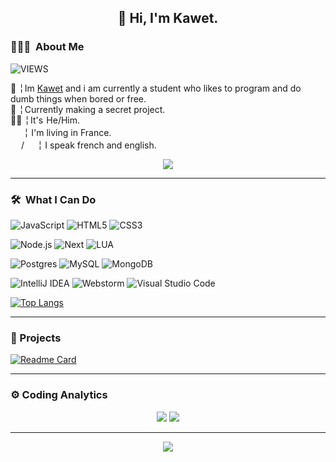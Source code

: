 <h2 align="center">👋 Hi, I'm Kawet.</h2>
<h3> 👨🏻‍💻 &nbsp;About Me</h3>

![VIEWS](https://visitcount.itsvg.in/api?id=Kawet00&icon=4&color=0)

 📌 ╎ Im <a href="https://kawet.is-a.dev">Kawet</a> and i am currently a student who likes to program and do dumb things when bored or free.<br>
 🤔 ╎ Currently making a secret project.<br>
 👨‍💻 ╎ It's  He/Him.<br>
 <img src="https://freesvg.org/img/frenchflagframed.png" height="17em"/> ╎ I'm living in France.<br>
 <img src="https://freesvg.org/img/frenchflagframed.png" height="17em"/>/<img src="https://freesvg.org/img/Flag_of_the_United_States.png" height="17em"/> ╎ I speak french and english.<br>
 <p align="center">
    <a href="https://discord.com/users/691644619758370846">
      <img src="https://lanyard.cnrad.dev/api/691644619758370846"/>
       </a>
    </p>

-------

<h3> 🛠 &nbsp;What I Can Do </h3>

![JavaScript](https://img.shields.io/badge/javascript-%23323330.svg?style=for-the-badge&logo=javascript&logoColor=%23F7DF1E)
![HTML5](https://img.shields.io/badge/html5-%23E34F26.svg?style=for-the-badge&logo=html5&logoColor=white)
![CSS3](https://img.shields.io/badge/css3-%231572B6.svg?style=for-the-badge&logo=css3&logoColor=white)

![Node.js](https://img.shields.io/badge/nodejs-%303030.svg?style=for-the-badge&logo=nodedotjs&logoColor=%44883E)
![Next](https://img.shields.io/badge/nextjs-ffffff.svg?style=for-the-badge&logo=nextdotjs&logoColor=black)
![LUA](https://img.shields.io/badge/lua-%303030.svg?style=for-the-badge&logo=lua&logoColor=%44883E)

![Postgres](https://img.shields.io/badge/postgres-%23316192.svg?style=for-the-badge&logo=postgresql&logoColor=white)
![MySQL](https://img.shields.io/badge/mysql-%2300f.svg?style=for-the-badge&logo=mysql&logoColor=white)
![MongoDB](https://img.shields.io/badge/mongodb-%3FA037.svg?style=for-the-badge&logo=mongodb&logoColor=3F3E42)

![IntelliJ IDEA](https://img.shields.io/badge/IntelliJIDEA-000000.svg?style=for-the-badge&logo=intellij-idea&logoColor=white)
![Webstorm](https://img.shields.io/badge/webstorm-000000.svg?style=for-the-badge&logo=webstorm&logoColor=white)
![Visual Studio Code](https://img.shields.io/badge/Visual%20Studio%20Code-0078d7.svg?style=for-the-badge&logo=visual-studio-code&logoColor=white)

[![Top Langs](https://github-readme-stats.vercel.app/api/top-langs/?username=Kawet00&bg_color=00000000)](https://github.com/Kawet00)

-------

<h3> 📎&nbsp;Projects </h3>
 <p align="center">
 
[![Readme Card](https://github-readme-stats.vercel.app/api/pin/?username=Kawet00&repo=UtilityBot&bg_color=00000000)](https://github.com/Kawet00/UtilityBot)

</p>

-------
  
<h3> ⚙️&nbsp;Coding Analytics</h3>

<p align="center">
 <img src="https://readme-stats-six-vert.vercel.app/api?username=Kawet00" href="https://github.com/Kawet00"/>
 <img src="https://readme-stats-six-vert.vercel.app/api/wakatime?username=Kawet&bg_color=00000000&layout=compact" href="https://wakatime.com/@Kawet"/>
</p>

-------

<p align="center">
 <img src="https://quotes-github-readme.vercel.app/api?type=horizontal&bg_color=00000000&layout=compact" href="https://github.com/Kawet00"/>
</p>
